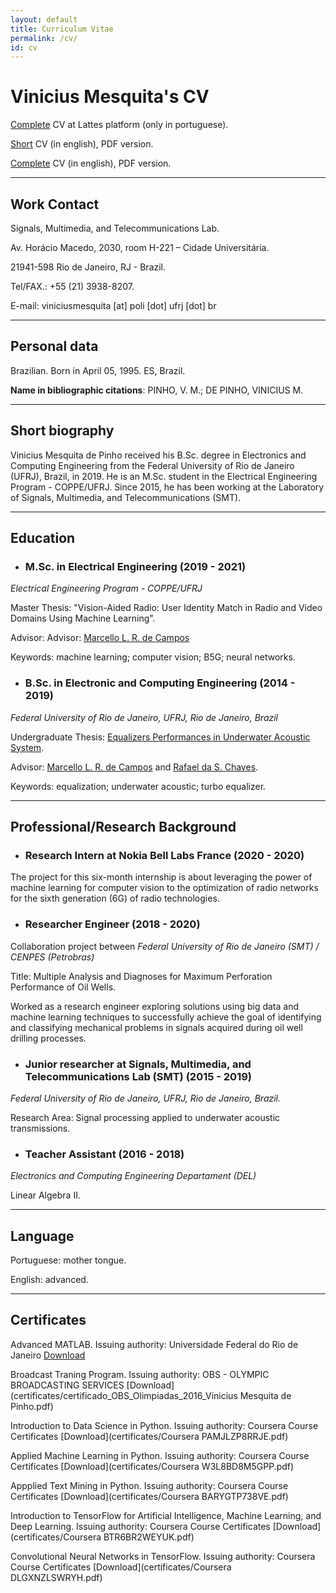 ```yaml
---
layout: default
title: Curriculum Vitae
permalink: /cv/
id: cv
---
```


# Vinicius Mesquita's CV

[Complete](http://lattes.cnpq.br/2628435149154613) CV at Lattes platform (only in portuguese).

[Short](cv_pdf/short_cv.pdf) CV (in english), PDF version.

[Complete](cv_pdf/full_cv.pdf) CV (in english), PDF version.

---

## Work Contact

Signals, Multimedia, and Telecommunications Lab.

Av. Horácio Macedo, 2030, room H-221 – Cidade Universitária.

21941-598 Rio de Janeiro, RJ - Brazil.

Tel/FAX.: +55 (21) 3938-8207.

E-mail: viniciusmesquita [at] poli [dot] ufrj [dot] br

---

## Personal data

Brazilian. Born in April 05, 1995. ES, Brazil.

**Name in bibliographic citations**: PINHO, V. M.; DE PINHO, VINICIUS M.

---

## Short biography

Vinicius Mesquita de Pinho received his B.Sc. degree in Electronics and Computing Engineering from the Federal University
of Rio de Janeiro (UFRJ), Brazil, in 2019. He is an M.Sc. student in the Electrical Engineering Program - COPPE/UFRJ. Since
2015, he has been working at the Laboratory of Signals, Multimedia, and Telecommunications (SMT).

---

## Education



* ### **M.Sc. in Electrical Engineering** (2019 - 2021)

*Electrical Engineering Program - COPPE/UFRJ*

Master Thesis: "Vision-Aided Radio: User Identity Match in Radio and Video Domains Using Machine Learning".

Advisor: Advisor: [Marcello L. R. de Campos](http://www.smt.ufrj.br/~campos/)

Keywords: machine learning; computer vision; B5G; neural networks.




* ### **B.Sc. in Electronic and Computing Engineering** (2014 - 2019)

*Federal University of Rio de Janeiro, UFRJ, Rio de Janeiro, Brazil*

Undergraduate Thesis: [Equalizers Performances in Underwater Acoustic System](https://www.researchgate.net/publication/331529947_On_Equalization_Performance_in_Underwater_Acoustic_Communication_System).

Advisor: [Marcello L. R. de Campos](http://www.smt.ufrj.br/~campos/) and [Rafael da S. Chaves](https://www.researchgate.net/profile/Rafael_Chaves7).

Keywords: equalization; underwater acoustic; turbo equalizer.

---

## Professional/Research Background


* ### Research Intern at Nokia Bell Labs France (2020 - 2020)

The project for this six-month internship is about leveraging the
power of machine learning for computer vision to the optimization of
radio networks for the sixth generation (6G) of radio technologies.


* ### Researcher Engineer (2018 - 2020)

Collaboration project between *Federal University of Rio de Janeiro (SMT) / CENPES (Petrobras)*

Title:  Multiple Analysis and Diagnoses for Maximum Perforation Performance of Oil Wells.

Worked as a research engineer exploring solutions using big data and
machine learning techniques to successfully achieve the goal of
identifying and classifying mechanical problems in signals acquired
during oil well drilling processes.


* ### Junior researcher at Signals, Multimedia, and Telecommunications Lab (SMT) (2015 - 2019)

*Federal University of Rio de Janeiro, UFRJ, Rio de Janeiro, Brazil.*

Research Area: Signal processing applied to underwater acoustic transmissions.


* ### Teacher Assistant (2016 - 2018)


*Electronics and Computing Engineering Departament (DEL)*

Linear Algebra II.

---
## Language
Portuguese: mother tongue.

English: advanced.


---

## Certificates
Advanced MATLAB. Issuing authority: Universidade Federal do Rio de Janeiro [Download](certificates/SE2015-MinicursoMatlab.pdf)

Broadcast Traning Program. Issuing authority: OBS - OLYMPIC BROADCASTING SERVICES [Download](certificates/certificado_OBS_Olimpiadas_2016_Vinicius Mesquita de Pinho.pdf)

Introduction to Data Science in Python. Issuing authority: Coursera Course Certificates [Download](certificates/Coursera PAMJLZP8RRJE.pdf)

Applied Machine Learning in Python. Issuing authority: Coursera Course Certificates [Download](certificates/Coursera W3L8BD8M5GPP.pdf)

Appplied Text Mining in Python. Issuing authority: Coursera Course Certificates [Download](certificates/Coursera BARYGTP738VE.pdf)

Introduction to TensorFlow for Artificial Intelligence, Machine Learning, and Deep Learning. Issuing authority: Coursera Course Certificates [Download](certificates/Coursera BTR6BR2WEYUK.pdf)

Convolutional Neural Networks in TensorFlow. Issuing authority: Coursera Course Certificates [Download](certificates/Coursera DLGXNZLSWRYH.pdf)
